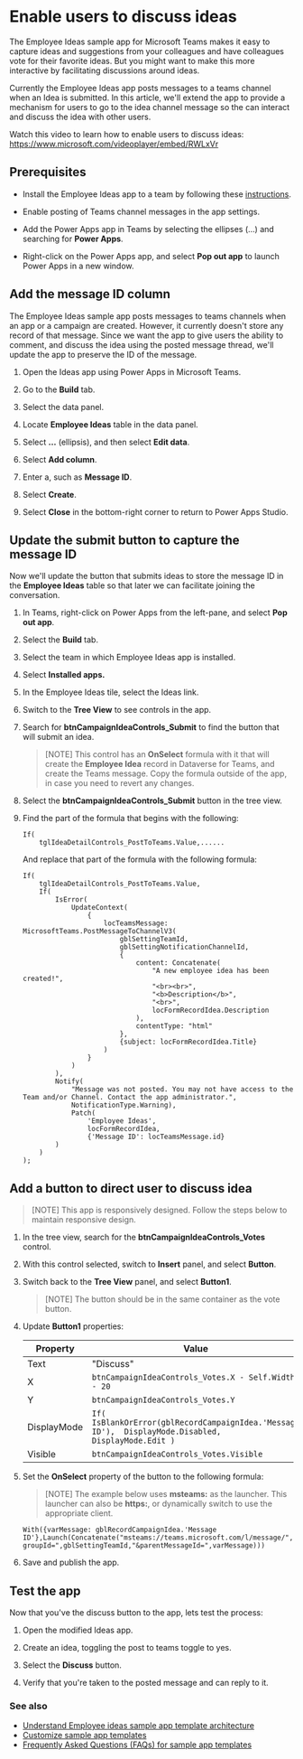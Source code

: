
# Enable users to discuss ideas

The Employee Ideas sample app for Microsoft Teams makes it easy to capture ideas and suggestions from your colleagues and have colleagues vote for their favorite ideas. But you might want to make this more interactive by facilitating discussions around ideas.

Currently the Employee Ideas app posts messages to a teams channel when an Idea is submitted. In this article, we'll extend the app to provide a mechanism for users to go to the idea channel message so the can interact and discuss the idea with other users.

Watch this video to learn how to enable users to discuss ideas: https://www.microsoft.com/videoplayer/embed/RWLxVr

## Prerequisites

- Install the Employee Ideas app to a team by following these [instructions](../../INSTALLATION.md).

- Enable posting of Teams channel messages in the app settings.

- Add the Power Apps app in Teams by selecting the ellipses (…) and searching  for **Power Apps**.

- Right-click on the Power Apps app, and select **Pop out app** to launch Power Apps in a new window.

## Add the message ID column

The Employee Ideas sample app posts messages to teams channels when an app or a campaign are created. However, it currently doesn't store any record of that message. Since we want the app to give users the ability to comment, and discuss the idea using the posted message thread, we'll update the app to preserve the ID of the message.

1. Open the Ideas app using Power Apps in Microsoft Teams.

1. Go to the **Build** tab.

1. Select the data panel.

1. Locate **Employee Ideas** table in the data panel.

1. Select **…** (ellipsis), and then select **Edit data**.

1. Select **Add column**.

1. Enter a, such as **Message ID**.

1. Select **Create**.

1. Select **Close** in the bottom-right corner to return to Power Apps Studio.

## Update the submit button to capture the message ID

Now we'll update the button that submits ideas to store the message ID in the **Employee Ideas** table so that later we can facilitate joining the conversation.

1. In Teams, right-click on Power Apps from the left-pane, and select **Pop out app**.

1. Select the **Build** tab.

1. Select the team in which Employee Ideas app is installed.

1. Select **Installed apps.**

1. In the Employee Ideas tile, select the Ideas link.

1. Switch to the **Tree View** to see controls in the app.

1. Search for **btnCampaignIdeaControls_Submit** to find the button that will submit an idea.

    > [NOTE]
    > This control has an **OnSelect** formula with it that will create the **Employee Idea** record in Dataverse for Teams, and create the Teams message. Copy the formula outside of the app, in case you need to revert any changes.

1. Select the **btnCampaignIdeaControls_Submit** button in the tree view.

1. Find the part of the formula that begins with the following:

    ```powerapps-dot
    If(
        tglIdeaDetailControls_PostToTeams.Value,......
    ```

    And replace that part of the formula with the following formula:

    ```powerapps-dot
    If(
        tglIdeaDetailControls_PostToTeams.Value,
        If(
            IsError(
                UpdateContext(
                    {
                        locTeamsMessage: MicrosoftTeams.PostMessageToChannelV3(
                            gblSettingTeamId,
                            gblSettingNotificationChannelId,
                            {
                                content: Concatenate(
                                    "A new employee idea has been created!",
                                    "<br><br>",
                                    "<b>Description</b>",
                                    "<br>",
                                    locFormRecordIdea.Description
                                ),
                                contentType: "html"
                            },
                            {subject: locFormRecordIdea.Title}
                        )
                    }
                )
            ),
            Notify(
                "Message was not posted. You may not have access to the Team and/or Channel. Contact the app administrator.",
                NotificationType.Warning),
                Patch(
                    'Employee Ideas',
                    locFormRecordIdea,
                    {'Message ID': locTeamsMessage.id}
            )
        )
    );
    ```

## Add a button to direct user to discuss idea

> [NOTE]
> This app is responsively designed. Follow the steps below to maintain responsive design.

1. In the tree view, search for the **btnCampaignIdeaControls_Votes** control.

1. With this control selected, switch to **Insert** panel, and select **Button**.

1. Switch back to the **Tree View** panel, and select **Button1**.

    > [NOTE]
    > The button should be in the same container as the vote button.

1. Update **Button1** properties:

    | **Property** | **Value**                                                                                           |
    |--------------|-----------------------------------------------------------------------------------------------------|
    | Text         | "Discuss"                                                                                           |
    | X            | `btnCampaignIdeaControls_Votes.X - Self.Width - 20`                                                   |
    | Y            | `btnCampaignIdeaControls_Votes.Y`                                                                     |
    | DisplayMode  | `If(  IsBlankOrError(gblRecordCampaignIdea.'Message ID'),  DisplayMode.Disabled,  DisplayMode.Edit )` |
    | Visible      | `btnCampaignIdeaControls_Votes.Visible`                                                               |

1. Set the **OnSelect** property of the button to the following formula:

    > [NOTE]
    > The example below uses **msteams:** as the launcher. This launcher can also be **https:**, or dynamically switch to use the appropriate client.

    ```powerapps-dot
    With({varMessage: gblRecordCampaignIdea.'Message ID'},Launch(Concatenate("msteams://teams.microsoft.com/l/message/",gblSettingNotificationChannelId,"/",varMessage,"?groupId=",gblSettingTeamId,"&parentMessageId=",varMessage)))
    ```

1. Save and publish the app.

## Test the app

Now that you've the discuss button to the app, lets test the process:

1. Open the modified Ideas app.

1. Create an idea, toggling the post to teams toggle to yes.

1. Select the **Discuss** button.

1. Verify that you're taken to the posted message and can reply to it.

### See also

- [Understand Employee ideas sample app template architecture](employee-ideas-architecture.md)
- [Customize sample app templates](https://learn.microsoft.com/en-us/power-apps/teams/customize-sample-apps)
- [Frequently Asked Questions (FAQs) for sample app templates](https://learn.microsoft.com/en-us/power-apps/teams/sample-apps-faqs)
